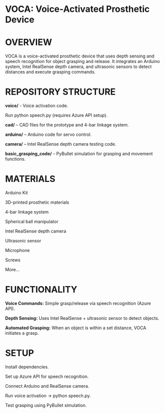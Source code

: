 # VOCA: Voice-Activated Prosthetic Device
# OVERVIEW  
VOCA is a voice-activated prosthetic device that uses depth sensing and speech recognition for object grasping and release. It integrates an Arduino system, Intel RealSense depth camera, and ultrasonic sensors to detect distances and execute grasping commands.

# REPOSITORY STRUCTURE

**voice/** - Voice activation code.

Run python speech.py (requires Azure API setup).


**cad/** 
– CAD files for the prototype and 4-bar linkage system.


**arduino/** 
– Arduino code for servo control.


**camera/** 
– Intel RealSense depth camera testing code.


**basic_grasping_code/**
– PyBullet simulation for grasping and movement functions.

# MATERIALS

Arduino Kit

3D-printed prosthetic materials

4-bar linkage system

Spherical ball manipulator

Intel RealSense depth camera

Ultrasonic sensor

Microphone

Screws

More...

# FUNCTIONALITY

**Voice Commands:**
Simple grasp/release via speech recognition (Azure API).

**Depth Sensing:**
Uses Intel RealSense + ultrasonic sensor to detect objects.

**Automated Grasping:**
When an object is within a set distance, VOCA initiates a grasp.

# SETUP

Install dependencies.

Set up Azure API for speech recognition.

Connect Arduino and RealSense camera.

Run voice activation → python speech.py.

Test grasping using PyBullet simulation.
